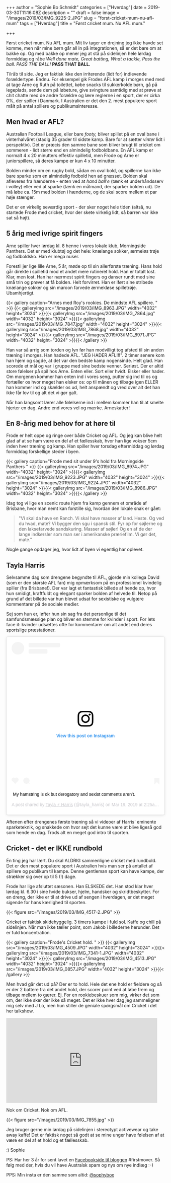 +++
author = "Sophie Bo Schmidt"
categories = ["Hverdag"]
date = 2019-03-30T11:16:08Z
description = ""
draft = false
image = "/images/2019/03/IMG_9225-2.JPG"
slug = "forst-cricket-mum-nu-afl-mum"
tags = ["Hverdag"]
title = "Først cricket mum. Nu AFL mum."

+++


Først cricket mum. Nu AFL mum. Mit liv tager en drejning jeg ikke havde set komme, men når mine børn går all in på integrationen, så er det bare om at bakke op. Og med bakke op mener jeg at stå på sidelinjen hele lørdag formiddag og råbe _Well done mate, Great batting, What a tackle, Pass the ball. PASS THE BALL!_ **PASS THAT BALL.**

Tilråb til side. Jeg er faktisk ikke den irriterende (lidt for) indlevende forældertype. Endnu. For eksempel gik Frodes AFL kamp i morges med med at tage Arne og Ruth på toilettet, købe snacks til sukkerkolde børn, gå på legeplads, sende dem på løbeture, give svingture samtidig med at prøve at chit chatte med de andre forældre og lære reglerne i en sport, der er cirka 0%, der spiller i Danmark. I Australien er det den 2. mest populære sport målt på antal spillere og publikumsinteresse.

## Men hvad er AFL?

Australian Football League, eller bare _footy,_ bliver spillet på en oval bane i vinterhalvåret (stadig 35 grader til sidste kamp. Bare for at sætter _vinter_ lidt i perspektiv). Det er præcis den samme bane som bliver brugt til cricket om sommeren - lidt større end en almindelig fodboldbane. En AFL kamp er normalt 4 x 20 minutters effektiv spilletid, men Frode og Arne er juniorspillere, så deres kampe er kun 4 x 10 minutter.

Bolden minder om en rugby bold, sådan en oval bold, og spillerne kan ikke bare sparke som en almindelig fodbold hen ad græsset. Bolden skal afleveres fra hænderne - enten ved at _hand ball'e_ (tænk et underhåndsserv i volley) eller ved at sparke (tænk en målmand, der sparker bolden ud). De må løbe ca. 15m med bolden i hænderne, og de skal score mellem et par høje stænger.

Det er en virkelig seværdig sport - der sker noget hele tiden (altså, nu startede Frode med cricket, hvor der skete virkelig lidt, så barren var ikke sat så højt).

## 5 årig med ivrige spirit fingers

Arne spiller hver lørdag kl. 8 henne i vores lokale klub, Morningside Panthers. Det er med klubtøj og det hele: knælange sokker, ærmeløs trøje og fodboldsko. Han er mega nuser.

Forestil jer lige lille Arne, 5 år, møde op til sin allerførste træning. Hans hold går direkte i spilletid mod et andet mere rutineret hold. Han er totalt lost. Klar, men lost. Han har nærmest spirit fingers og danser rundt med sine små trin og prøver at få bolden. Helt forvirret. Han er iført sine stribede knælange sokker og sin maroon farvede ærmekløse spilletrøje. Ubamhjertigt.

{{< gallery caption="Arnes med Roy's rookies. De mindste AFL spillere.&nbsp;" >}}
{{< galleryImg  src="/images/2019/03/IMG_8963.JPG" width="4032" height="3024" >}}{{< galleryImg  src="/images/2019/03/IMG_7864.jpg" width="4032" height="3024" >}}{{< galleryImg  src="/images/2019/03/IMG_7847.jpg" width="4032" height="3024" >}}{{< galleryImg  src="/images/2019/03/IMG_7868.jpg" width="4032" height="3024" >}}{{< galleryImg  src="/images/2019/03/IMG_8971.JPG" width="4032" height="3024" >}}{{< /gallery >}}

Han var så arrig som torden og lyn før han modvilligt tog afsted til sin anden træning i morges. Han hadede AFL. "JEG HADER AFL!!!". 2 timer senere kom han hjem og sagde, at det var den bedste kamp nogensinde. Helt glad. Han scorede et mål og var i gruppe med sine bedste venner. Seriøst. Der er altid store følelser på spil hos Arne. Enten eller. Sort eller hvidt. Elsker eller hader. Om morgenen kommer han enten ind i vores seng, putter sig ind til os og fortæller os hvor meget han elsker os: op til månen og tilbage igen ELLER han kommer ind og skælder os ud, helt anspændt og vred over alt det han ikke får lov til og alt det vi gør galt.

Når han langsomt lærer alle følelserne ind i mellem kommer han til at smelte hjerter en dag. Andre end vores vel og mærke. Arneskatter!

## En 8-årig med behov for at høre til

Frode er helt oppe og ringe over både Cricket og AFL. Og jeg kan blive helt glad af at se ham være en del af et fællesskab, hvor han lige vokser 5cm inden hver træning og kamp. Han spiller hver torsdag eftermiddag og lørdag formiddag forskellige steder i byen.

{{< gallery caption="Frode med sit under 9's hold fra Morningside Panthers&nbsp;" >}}
{{< galleryImg  src="/images/2019/03/IMG_8974.JPG" width="4032" height="3024" >}}{{< galleryImg  src="/images/2019/03/IMG_9223.JPG" width="4032" height="3024" >}}{{< galleryImg  src="/images/2019/03/IMG_9224.JPG" width="4032" height="3024" >}}{{< galleryImg  src="/images/2019/03/IMG_8986.JPG" width="4032" height="3024" >}}{{< /gallery >}}

Idag tog vi lige en scenic route hjem fra kamp gennem et område af Brisbane, hvor man nemt kan forstille sig, hvordan den lokale snak er gået:

> "Vi skal da have en Ranch. Vi skal have masser af land. Heste. Og ved du hvad, mate? Vi bygger den sgu i spansk stil. Fyr op for søjlerne og den laksefarvede sandskuring. Masser af søjler! Og en af de der lange indkørsler som man ser i amerikanske præriefilm. Vi gør det, mate."

Nogle gange opdager jeg, hvor lidt af byen vi egentlig har oplevet.

## Tayla Harris

Selvsamme dag som drengene begyndte til AFL, gjorde min kollega David (som er den største AFL fan) mig opmærksom på en professionel kvindelig spiller (fra Brisbane!). Der var lagt et fantastisk billede af hende op, hvor hun smidigt, kraftfuldt og elegant sparker bolden af helvede til. Netop på grund af det billede var hun blevet udsat for sexistiske og vulgære kommentarer på de sociale medier.

Sej som hun er, løfter hun sin sag fra det personlige til det samfundsmæssige plan og bliver en stemme for kvinder i sport. For lets face it: kvinder udsættes ofte for kommentarer om alt andet end deres sportslige præstationer.

<blockquote class="instagram-media" data-instgrm-captioned data-instgrm-permalink="https://www.instagram.com/p/BvL06n9gSSX/?utm_source=ig_embed&amp;utm_medium=loading" data-instgrm-version="12" style=" background:#FFF; border:0; border-radius:3px; box-shadow:0 0 1px 0 rgba(0,0,0,0.5),0 1px 10px 0 rgba(0,0,0,0.15); margin: 1px; max-width:658px; min-width:326px; padding:0; width:99.375%; width:-webkit-calc(100% - 2px); width:calc(100% - 2px);"><div style="padding:16px;"> <a href="https://www.instagram.com/p/BvL06n9gSSX/?utm_source=ig_embed&amp;utm_medium=loading" style=" background:#FFFFFF; line-height:0; padding:0 0; text-align:center; text-decoration:none; width:100%;" target="_blank"> <div style=" display: flex; flex-direction: row; align-items: center;"> <div style="background-color: #F4F4F4; border-radius: 50%; flex-grow: 0; height: 40px; margin-right: 14px; width: 40px;"></div> <div style="display: flex; flex-direction: column; flex-grow: 1; justify-content: center;"> <div style=" background-color: #F4F4F4; border-radius: 4px; flex-grow: 0; height: 14px; margin-bottom: 6px; width: 100px;"></div> <div style=" background-color: #F4F4F4; border-radius: 4px; flex-grow: 0; height: 14px; width: 60px;"></div></div></div><div style="padding: 19% 0;"></div><div style="display:block; height:50px; margin:0 auto 12px; width:50px;"><svg width="50px" height="50px" viewBox="0 0 60 60" version="1.1" xmlns="https://www.w3.org/2000/svg" xmlns:xlink="https://www.w3.org/1999/xlink"><g stroke="none" stroke-width="1" fill="none" fill-rule="evenodd"><g transform="translate(-511.000000, -20.000000)" fill="#000000"><g><path d="M556.869,30.41 C554.814,30.41 553.148,32.076 553.148,34.131 C553.148,36.186 554.814,37.852 556.869,37.852 C558.924,37.852 560.59,36.186 560.59,34.131 C560.59,32.076 558.924,30.41 556.869,30.41 M541,60.657 C535.114,60.657 530.342,55.887 530.342,50 C530.342,44.114 535.114,39.342 541,39.342 C546.887,39.342 551.658,44.114 551.658,50 C551.658,55.887 546.887,60.657 541,60.657 M541,33.886 C532.1,33.886 524.886,41.1 524.886,50 C524.886,58.899 532.1,66.113 541,66.113 C549.9,66.113 557.115,58.899 557.115,50 C557.115,41.1 549.9,33.886 541,33.886 M565.378,62.101 C565.244,65.022 564.756,66.606 564.346,67.663 C563.803,69.06 563.154,70.057 562.106,71.106 C561.058,72.155 560.06,72.803 558.662,73.347 C557.607,73.757 556.021,74.244 553.102,74.378 C549.944,74.521 548.997,74.552 541,74.552 C533.003,74.552 532.056,74.521 528.898,74.378 C525.979,74.244 524.393,73.757 523.338,73.347 C521.94,72.803 520.942,72.155 519.894,71.106 C518.846,70.057 518.197,69.06 517.654,67.663 C517.244,66.606 516.755,65.022 516.623,62.101 C516.479,58.943 516.448,57.996 516.448,50 C516.448,42.003 516.479,41.056 516.623,37.899 C516.755,34.978 517.244,33.391 517.654,32.338 C518.197,30.938 518.846,29.942 519.894,28.894 C520.942,27.846 521.94,27.196 523.338,26.654 C524.393,26.244 525.979,25.756 528.898,25.623 C532.057,25.479 533.004,25.448 541,25.448 C548.997,25.448 549.943,25.479 553.102,25.623 C556.021,25.756 557.607,26.244 558.662,26.654 C560.06,27.196 561.058,27.846 562.106,28.894 C563.154,29.942 563.803,30.938 564.346,32.338 C564.756,33.391 565.244,34.978 565.378,37.899 C565.522,41.056 565.552,42.003 565.552,50 C565.552,57.996 565.522,58.943 565.378,62.101 M570.82,37.631 C570.674,34.438 570.167,32.258 569.425,30.349 C568.659,28.377 567.633,26.702 565.965,25.035 C564.297,23.368 562.623,22.342 560.652,21.575 C558.743,20.834 556.562,20.326 553.369,20.18 C550.169,20.033 549.148,20 541,20 C532.853,20 531.831,20.033 528.631,20.18 C525.438,20.326 523.257,20.834 521.349,21.575 C519.376,22.342 517.703,23.368 516.035,25.035 C514.368,26.702 513.342,28.377 512.574,30.349 C511.834,32.258 511.326,34.438 511.181,37.631 C511.035,40.831 511,41.851 511,50 C511,58.147 511.035,59.17 511.181,62.369 C511.326,65.562 511.834,67.743 512.574,69.651 C513.342,71.625 514.368,73.296 516.035,74.965 C517.703,76.634 519.376,77.658 521.349,78.425 C523.257,79.167 525.438,79.673 528.631,79.82 C531.831,79.965 532.853,80.001 541,80.001 C549.148,80.001 550.169,79.965 553.369,79.82 C556.562,79.673 558.743,79.167 560.652,78.425 C562.623,77.658 564.297,76.634 565.965,74.965 C567.633,73.296 568.659,71.625 569.425,69.651 C570.167,67.743 570.674,65.562 570.82,62.369 C570.966,59.17 571,58.147 571,50 C571,41.851 570.966,40.831 570.82,37.631"></path></g></g></g></svg></div><div style="padding-top: 8px;"> <div style=" color:#3897f0; font-family:Arial,sans-serif; font-size:14px; font-style:normal; font-weight:550; line-height:18px;"> View this post on Instagram</div></div><div style="padding: 12.5% 0;"></div> <div style="display: flex; flex-direction: row; margin-bottom: 14px; align-items: center;"><div> <div style="background-color: #F4F4F4; border-radius: 50%; height: 12.5px; width: 12.5px; transform: translateX(0px) translateY(7px);"></div> <div style="background-color: #F4F4F4; height: 12.5px; transform: rotate(-45deg) translateX(3px) translateY(1px); width: 12.5px; flex-grow: 0; margin-right: 14px; margin-left: 2px;"></div> <div style="background-color: #F4F4F4; border-radius: 50%; height: 12.5px; width: 12.5px; transform: translateX(9px) translateY(-18px);"></div></div><div style="margin-left: 8px;"> <div style=" background-color: #F4F4F4; border-radius: 50%; flex-grow: 0; height: 20px; width: 20px;"></div> <div style=" width: 0; height: 0; border-top: 2px solid transparent; border-left: 6px solid #f4f4f4; border-bottom: 2px solid transparent; transform: translateX(16px) translateY(-4px) rotate(30deg)"></div></div><div style="margin-left: auto;"> <div style=" width: 0px; border-top: 8px solid #F4F4F4; border-right: 8px solid transparent; transform: translateY(16px);"></div> <div style=" background-color: #F4F4F4; flex-grow: 0; height: 12px; width: 16px; transform: translateY(-4px);"></div> <div style=" width: 0; height: 0; border-top: 8px solid #F4F4F4; border-left: 8px solid transparent; transform: translateY(-4px) translateX(8px);"></div></div></div></a> <p style=" margin:8px 0 0 0; padding:0 4px;"> <a href="https://www.instagram.com/p/BvL06n9gSSX/?utm_source=ig_embed&amp;utm_medium=loading" style=" color:#000; font-family:Arial,sans-serif; font-size:14px; font-style:normal; font-weight:normal; line-height:17px; text-decoration:none; word-wrap:break-word;" target="_blank">My hamstring is ok but derogatory and sexist comments aren’t.</a></p> <p style=" color:#c9c8cd; font-family:Arial,sans-serif; font-size:14px; line-height:17px; margin-bottom:0; margin-top:8px; overflow:hidden; padding:8px 0 7px; text-align:center; text-overflow:ellipsis; white-space:nowrap;">A post shared by <a href="https://www.instagram.com/tayla_harris/?utm_source=ig_embed&amp;utm_medium=loading" style=" color:#c9c8cd; font-family:Arial,sans-serif; font-size:14px; font-style:normal; font-weight:normal; line-height:17px;" target="_blank"> Tayla ⚡️ Harris</a> (@tayla_harris) on <time style=" font-family:Arial,sans-serif; font-size:14px; line-height:17px;" datetime="2019-03-19T09:25:48+00:00">Mar 19, 2019 at 2:25am PDT</time></p></div></blockquote>
<script async src="//www.instagram.com/embed.js"></script>

Aftenen efter drengenes første træning så vi videoer af Harris' eminente sparketeknik, og snakkede om hvor sejt det kunne være at blive ligeså god som hende en dag. Trods alt en meget god intro til sporten.

## Cricket - det er IKKE rundbold

Én ting jeg har lært. Du skal ALDRIG sammenligne cricket med rundbold. Det er den mest populære sport i Australien hvis man ser på antallet af spillere og publikum til kampe. Denne gentleman sport kan have kampe, der strækker sig over op til 5 (!) dage.

Frode har lige afsluttet sæsonen. Han ELSKEDE det. Han stod klar hver lørdag kl. 6.30 i sine hvide bukser, hjelm, handsker og skridtbeskytter. For en dreng, der ikke er til at drive ud af sengen i hverdagen, er det meget sigende for hans kærlighed til sporten.

{{< figure src="/images/2019/03/IMG_4517-2.JPG" >}}

Cricket er faktisk skidehyggelig. 3 timers kampe i fuld sol. Kaffe og chill på sidelinjen. Når man ikke tæller point, som Jakob i billederne herunder. Det er fuld koncentration.

{{< gallery caption="Frode's Cricket hold.&nbsp;" >}}
{{< galleryImg  src="/images/2019/03/IMG_4509.JPG" width="4032" height="3024" >}}{{< galleryImg  src="/images/2019/03/IMG_7341-1.JPG" width="4032" height="3024" >}}{{< galleryImg  src="/images/2019/03/IMG_4513.JPG" width="4032" height="3024" >}}{{< galleryImg  src="/images/2019/03/IMG_0857.JPG" width="4032" height="3024" >}}{{< /gallery >}}

Men hvad går det ud på? Der er to hold. Hele det ene hold er fieldere og så er der 2 battere fra det andet hold, der scorer point ved at løbe frem og tilbage mellem to gærer. Ej. For en rookiebeskuer som mig, virker det som om, der ikke sker der ikke så meget. Det er ikke hver dag jeg sammeligner mig selv med J Lo, men hun stiller de geniale spørgsmål om Cricket i det her talkshow.

<iframe width="480" height="270" src="https://www.youtube.com/embed/tIFzCeFFgUM?feature=oembed" frameborder="0" allow="accelerometer; autoplay; encrypted-media; gyroscope; picture-in-picture" allowfullscreen></iframe>

Nok om Cricket. Nok om AFL.

{{< figure src="/images/2019/03/IMG_7855.jpg" >}}

Jeg bruger gerne min lørdag på sidelinjen i stereotypt activewear og take away kaffe! Det er faktisk noget så godt at se mine unger have følelsen af at være en del af et hold og et fællesskab.

:) Sophie

PS: Har her 3 år for sent lavet en [Facebookside til bloggen](https://www.facebook.com/Aussiestoriesdk-290815391589389/) #firstmover. Så følg med der, hvis du vil have Australsk spam og nys om nye indlæg :-)

PPS: Min insta er den samme som altid: [@sophybox](https://www.instagram.com/sophybox/) 





